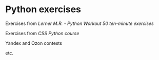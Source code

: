 # Python exercises

Exercises from *Lerner M.R. - Python Workout 50 ten-minute exercises*

Exercises from *CSS Python course*

Yandex and Ozon contests 

etc.
